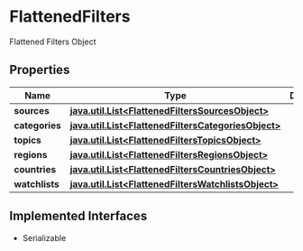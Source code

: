 

# FlattenedFilters

Flattened Filters Object

## Properties

Name | Type | Description | Notes
------------ | ------------- | ------------- | -------------
**sources** | [**java.util.List&lt;FlattenedFiltersSourcesObject&gt;**](FlattenedFiltersSourcesObject.md) |  |  [optional]
**categories** | [**java.util.List&lt;FlattenedFiltersCategoriesObject&gt;**](FlattenedFiltersCategoriesObject.md) |  |  [optional]
**topics** | [**java.util.List&lt;FlattenedFiltersTopicsObject&gt;**](FlattenedFiltersTopicsObject.md) |  |  [optional]
**regions** | [**java.util.List&lt;FlattenedFiltersRegionsObject&gt;**](FlattenedFiltersRegionsObject.md) |  |  [optional]
**countries** | [**java.util.List&lt;FlattenedFiltersCountriesObject&gt;**](FlattenedFiltersCountriesObject.md) |  |  [optional]
**watchlists** | [**java.util.List&lt;FlattenedFiltersWatchlistsObject&gt;**](FlattenedFiltersWatchlistsObject.md) |  |  [optional]


## Implemented Interfaces

* Serializable


